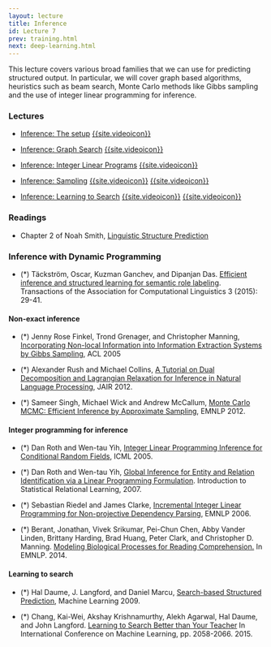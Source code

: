 ```yaml
---
layout: lecture
title: Inference
id: Lecture 7
prev: training.html
next: deep-learning.html
---
```



This lecture covers various broad families that we can use for predicting
structured output. In particular, we will cover graph based algorithms,
heuristics such as beam search, Monte Carlo methods like Gibbs sampling and the
use of integer linear programming for inference.


### Lectures

- [Inference: The setup]({{site.lectures}}/slides/inference/inference.pdf)
  [{{site.videoicon}}](https://youtu.be/OChOg7vKSxQ)

- [Inference: Graph Search]({{site.lectures}}/slides/inference/search.pdf)
  [{{site.videoicon}}](https://youtu.be/zXQ2vxtuxSs)

- [Inference: Integer Linear Programs]({{site.lectures}}/slides/inference/ilp.pdf)
  [{{site.videoicon}}](https://www.youtube.com/watch?v=T8dUavnflcM&index=20&list=PLQyIezs6RFZKDSqQIBn-LKuFF2LTKMz3l)

- [Inference: Sampling]({{site.lectures}}/slides/inference/sampling.pdf)
  [{{site.videoicon}}](https://www.youtube.com/watch?v=tOMLU0A8hFo&index=21&list=PLQyIezs6RFZKDSqQIBn-LKuFF2LTKMz3l)
  [{{site.videoicon}}](https://www.youtube.com/watch?v=L2D2nId_0Tg&index=22&list=PLQyIezs6RFZKDSqQIBn-LKuFF2LTKMz3l)

- [Inference: Learning to Search]({{site.lectures}}/slides/learning-to-search/learning-to-search.pdf)
  [{{site.videoicon}}](https://www.youtube.com/watch?v=eaAbUxGyFxc&index=23&list=PLQyIezs6RFZKDSqQIBn-LKuFF2LTKMz3l)
  [{{site.videoicon}}](https://www.youtube.com/watch?v=Zg7e6PJPtIM&index=24&list=PLQyIezs6RFZKDSqQIBn-LKuFF2LTKMz3l)

### Readings

-   Chapter 2 of Noah Smith, [Linguistic Structure
    Prediction](http://www.morganclaypool.com/doi/pdf/10.2200/S00361ED1V01Y201105HLT013)

### Inference with Dynamic Programming

- (\*) Täckström, Oscar, Kuzman Ganchev, and Dipanjan Das. [Efficient inference and structured learning for semantic role labeling](https://transacl.org/ojs/index.php/tacl/article/viewFile/465/105). Transactions of the Association for Computational Linguistics 3 (2015): 29-41.

#### Non-exact inference

-   (\*) Jenny Rose Finkel, Trond Grenager, and Christopher Manning,
    [Incorporating Non-local Information into Information Extraction
    Systems by Gibbs
    Sampling](http://nlp.stanford.edu/~manning/papers/gibbscrf3.pdf),
    ACL 2005

-   (\*) Alexander Rush and Michael Collins,
    [A Tutorial on Dual Decomposition and Lagrangian Relaxation for Inference in Natural Language Processing](https://www.jair.org/media/3680/live-3680-6584-jair.pdf),
    JAIR 2012.

-   (\*) Sameer Singh, Michael Wick and Andrew McCallum, [Monte Carlo
    MCMC: Efficient Inference by Approximate
    Sampling](https://ciir-publications.cs.umass.edu/getpdf.php?id=1053),
    EMNLP 2012.


#### Integer programming for inference

-   (\*) Dan Roth and Wen-tau Yih, [Integer Linear Programming Inference
    for Conditional Random
    Fields](http://l2r.cs.uiuc.edu/~danr/Papers/RothYi05.pdf),
    ICML 2005.

-   (\*) Dan Roth and Wen-tau Yih, [Global Inference for Entity and
    Relation Identification via a Linear Programming
    Formulation](http://cogcomp.cs.illinois.edu/papers/RothYi07.pdf).
    Introduction to Statistical Relational Learning, 2007.

-   (\*) Sebastian Riedel and James Clarke, [Incremental Integer Linear
    Programming for Non-projective Dependency
    Parsing](https://homes.cs.washington.edu/~nasmith/papers/martins+smith+xing.acl09.pdf), EMNLP 2006.

- (\*) Berant, Jonathan, Vivek Srikumar, Pei-Chun Chen, Abby Vander
  Linden, Brittany Harding, Brad Huang, Peter Clark, and Christopher
  D. Manning. [Modeling Biological Processes for Reading Comprehension.](http://svivek.com/research/publications/berant-srikumar-manning-emnlp14.pdf)
  In EMNLP. 2014.

#### Learning to search

- (\*) Hal Daume, J. Langford, and Daniel Marcu,
  [Search-based Structured Prediction](http://www.umiacs.umd.edu/~hal/docs/daume09searn.pdf),
  Machine Learning 2009.

- (\*) Chang, Kai-Wei, Akshay Krishnamurthy, Alekh Agarwal, Hal Daume,
  and John
  Langford. [Learning to Search Better than Your Teacher](http://proceedings.mlr.press/v37/changb15.pdf)
  In International Conference on Machine Learning,
  pp. 2058-2066. 2015.
